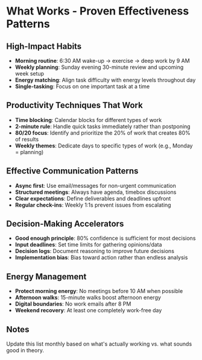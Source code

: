 # What Works - Proven Effectiveness Patterns

## High-Impact Habits
- **Morning routine**: 6:30 AM wake-up → exercise → deep work by 9 AM
- **Weekly planning**: Sunday evening 30-minute review and upcoming week setup
- **Energy matching**: Align task difficulty with energy levels throughout day
- **Single-tasking**: Focus on one important task at a time

## Productivity Techniques That Work
- **Time blocking**: Calendar blocks for different types of work
- **2-minute rule**: Handle quick tasks immediately rather than postponing
- **80/20 focus**: Identify and prioritize the 20% of work that creates 80% of results
- **Weekly themes**: Dedicate days to specific types of work (e.g., Monday = planning)

## Effective Communication Patterns
- **Async first**: Use email/messages for non-urgent communication
- **Structured meetings**: Always have agenda, timebox discussions
- **Clear expectations**: Define deliverables and deadlines upfront
- **Regular check-ins**: Weekly 1:1s prevent issues from escalating

## Decision-Making Accelerators
- **Good enough principle**: 80% confidence is sufficient for most decisions
- **Input deadlines**: Set time limits for gathering opinions/data
- **Decision logs**: Document reasoning to improve future decisions
- **Implementation bias**: Bias toward action rather than endless analysis

## Energy Management
- **Protect morning energy**: No meetings before 10 AM when possible
- **Afternoon walks**: 15-minute walks boost afternoon energy
- **Digital boundaries**: No work emails after 8 PM
- **Weekend recovery**: At least one completely work-free day

## Notes
Update this list monthly based on what's actually working vs. what sounds good in theory.